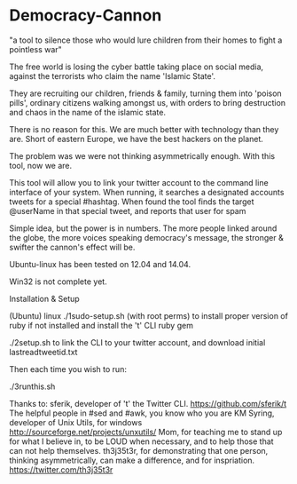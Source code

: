 Democracy-Cannon
================

"a tool to silence those who would lure children from their homes to fight a pointless war"

The free world is losing the cyber battle taking place on social media, against the terrorists who claim the name 'Islamic State'.

They are recruiting our children, friends & family, turning them into 'poison pills', ordinary citizens walking amongst us, with orders to bring destruction and chaos in the name of the islamic state.

There is no reason for this. We are much better with technology than they are. Short of eastern Europe, we have the best hackers on the planet.

The problem was we were not thinking asymmetrically enough. With this tool, now we are.

This tool will allow you to link your twitter account to the command line interface of your system.
When running, it searches a designated accounts tweets for a special #hashtag. When found the tool finds the target @userName in that special tweet, and reports that user for spam

Simple idea, but the power is in numbers. The more people linked around the globe, the more voices speaking democracy's message, the stronger & swifter the cannon's effect will be.



Ubuntu-linux has been tested on 12.04 and 14.04.

Win32 is not complete yet.



Installation & Setup

(Ubuntu) linux
./1sudo-setup.sh (with root perms) to install proper version of ruby if not installed and install the 't' CLI ruby gem

./2setup.sh to link the CLI to your twitter account, and download initial lastreadtweetid.txt

Then each time you wish to run:

./3runthis.sh


Thanks to: 
sferik, developer of 't' the Twitter CLI. https://github.com/sferik/t
The helpful people in #sed and #awk, you know who you are
KM Syring, developer of Unix Utils, for windows http://sourceforge.net/projects/unxutils/
Mom, for teaching me to stand up for what I believe in, to be LOUD when necessary, and to help those that can not help themselves.
th3j35t3r, for demonstrating that one person, thinking asymmetrically, can make a difference, and for inspriation. https://twitter.com/th3j35t3r

